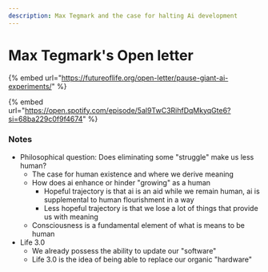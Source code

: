 ```yaml
---
description: Max Tegmark and the case for halting Ai development
---
```


# Max Tegmark's Open letter

{% embed url="https://futureoflife.org/open-letter/pause-giant-ai-experiments/" %}

{% embed url="https://open.spotify.com/episode/5al9TwC3RihfDqMkyqGte6?si=68ba229c0f9f4674" %}

### Notes

* Philosophical question: Does eliminating some "struggle" make us less human?
  * The case for human existence and where we derive meaning
  * How does ai enhance or hinder "growing" as a human
    * Hopeful trajectory is that ai is an aid while we remain human, ai is supplemental to human flourishment in a way
    * Less hopeful trajectory is that we lose a lot of things that provide us with meaning
  * Consciousness is a fundamental element of what is means to be human
* Life 3.0
  * We already possess the ability to update our "software"
  * Life 3.0 is the idea of being able to replace our organic "hardware"
